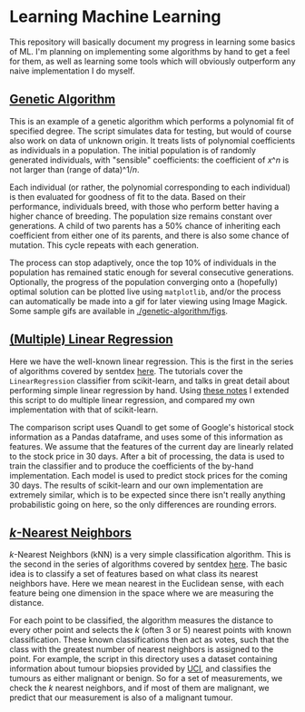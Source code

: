# Learning Machine Learning

This repository will basically document my progress in learning some basics of ML. I'm planning on implementing some algorithms by hand to get a feel for them, as well as learning some tools which will obviously outperform any naive implementation I do myself. 

[Genetic Algorithm](./genetic-algorithm)
-------------------

This is an example of a genetic algorithm which performs a polynomial fit of specified degree. The script simulates data for testing, but would of course also work on data of unknown origin. It treats lists of polynomial coefficients as individuals in a population. The initial population is of randomly generated individuals, with "sensible" coefficients: the coefficient of *x*^*n* is not larger than (range of data)^1/*n*.

Each individual (or rather, the polynomial corresponding to each individual) is then evaluated for goodness of fit to the data. Based on their performance, individuals breed, with those who perform better having a higher chance of breeding. The population size remains constant over generations. A child of two parents has a 50% chance of inheriting each coefficient from either one of its parents, and there is also some chance of mutation. This cycle repeats with each generation.

The process can stop adaptively, once the top 10% of individuals in the population has remained static enough for several consecutive generations. Optionally, the progress of the population converging onto a (hopefully) optimal solution can be plotted live using `matplotlib`, and/or the process can automatically be made into a gif for later viewing using Image Magick. Some sample gifs are available in [./genetic-algorithm/figs](./genetic-algorithm/figs).

[(Multiple) Linear Regression](./linear-regression)
------------------------------

Here we have the well-known linear regression. This is the first in the series of algorithms covered by sentdex [here](https://pythonprogramming.net/machine-learning-tutorial-python-introduction/). The tutorials cover the `LinearRegression` classifier from scikit-learn, and talks in great detail about performing simple linear regression by hand. Using [these notes](http://dept.stat.lsa.umich.edu/~kshedden/Courses/Stat401/Notes/401-multreg.pdf) I extended this script to do multiple linear regression, and compared my own implementation with that of scikit-learn. 

The comparison script uses Quandl to get some of Google's historical stock information as a Pandas dataframe, and uses some of this information as features. We assume that the features of the current day are linearly related to the stock price in 30 days. After a bit of processing, the data is used to train the classifier and to produce the coefficients of the by-hand implementation. Each model is used to predict stock prices for the coming 30 days. The results of scikit-learn and our own implementation are extremely similar, which is to be expected since there isn't really anything probabilistic going on here, so the only differences are rounding errors.

[*k*-Nearest Neighbors](./nearest-neighbors)
-------------------------

*k*-Nearest Neighbors (kNN) is a very simple classification algorithm. This is the second in the series of algorithms covered by sentdex [here](https://pythonprogramming.net/machine-learning-tutorial-python-introduction/). The basic idea is to classify a set of features based on what class its nearest neighbors have. Here we mean nearest in the Euclidean sense, with each feature being one dimension in the space where we are measuring the distance. 

For each point to be classified, the algorithm measures the distance to every other point and selects the *k* (often 3 or 5) nearest points with known classification. These known classifications then act as votes, such that the class with the greatest number of nearest neighbors is assigned to the point. For example, the script in this directory uses a dataset containing information about tumour biopsies provided by [UCI](https://archive.ics.uci.edu/ml/datasets/Breast+Cancer+Wisconsin+%28Original%29), and classifies the tumours as either malignant or benign. So for a set of measurements, we check the *k* nearest neighbors, and if most of them are malignant, we predict that our measurement is also of a malignant tumour.